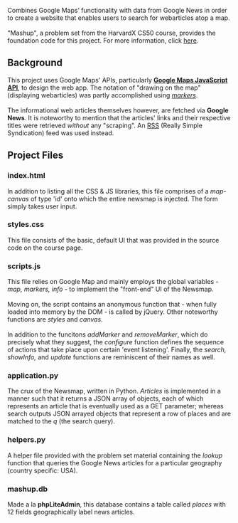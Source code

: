 Combines Google Maps’ functionality with data from Google News in order to create a website that enables users to search for webarticles atop a map.
<br><br>
"Mashup", a problem set from the HarvardX CS50 course, provides the foundation code for this project. For more information, click [here](https://docs.cs50.net/problems/mashup/mashup.html).  
## Background
This project uses Google Maps' APIs, particularly **[Google Maps JavaScript API](https://developers.google.com/maps/documentation/javascript/overview)**, to design the web app. The notation of "drawing on the map" (displaying webarticles) was partly accomplished using _[markers](https://developers.google.com/maps/documentation/javascript/markers)_.
<br><br>
The informational web articles themselves however, are fetched via **Google News**. It is noteworthy to mention that the articles' links and their respective titles were retrieved _without_ any "scraping". An [RSS](https://rss.com/blog/how-do-rss-feeds-work/) (Really Simple Syndication) feed was used instead.

## Project Files
### index.html
In addition to listing all the CSS & JS libraries, this file comprises of a _map-canvas_ of type 'id' onto which the entire newsmap is injected. The form simply takes user input. 
### styles.css
This file consists of the basic, default UI that was provided in the source code on the course page.
### scripts.js
This file relies on Google Map and mainly employs the global variables - _map, markers, info_ - to implement the "front-end" UI of the Newsmap.
<br><br>
Moving on, the script contains an anonymous function that - when fully loaded into memory by the DOM - is called by jQuery. Other noteworthy functions are _styles_ and _canvas_.
<br><br>
In addition to the funcitons _addMarker_ and _removeMarker_, which do precisely what they suggest, the _configure_ function defines the sequence of actions that take place upon certain 'event listening'. Finally, the _search, showInfo,_ and _update_ functions are reminiscent of their names as well.
### application.py
The crux of the Newsmap, written in Python. _Articles_ is implemented in a manner such that it returns a JSON array of objects, each of which represents an article that is eventually used as a GET parameter; whereas search outputs JSON arrayed objects that represent a row of places and are matched to the _q_ (the search query).
### helpers.py
A helper file provided with the problem set material containing the _lookup_ function that queries the Google News articles for a particular geography (country specific: USA). 
### mashup.db
Made a la **phpLiteAdmin**,  this database contains a table called _places_ with 12 fields  geographically label news articles.

